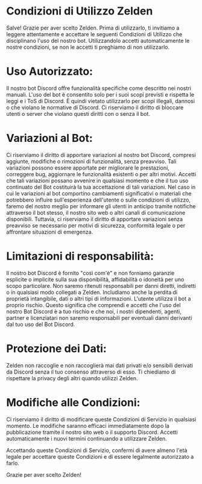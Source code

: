 # Condizioni di Utilizzo Zelden

Salve! Grazie per aver scelto Zelden. Prima di utilizzarlo, ti invitiamo a leggere attentamente e accettare le seguenti Condizioni di Utilizzo che disciplinano l'uso del nostro bot. Utilizzandolo accetti automaticamente le nostre condizioni, se non le accetti ti preghiamo di non utilizzarlo.

# **Uso Autorizzato**: 
Il nostro bot Discord offre funzionalità specifiche come descritto nei nostri manuali. L'uso del bot è consentito solo per i suoi scopi previsti e rispetta le leggi e i ToS di Discord. È quindi vietato utilizzarlo per scopi illegali, dannosi o che violano le normative di Discord. Ci riserviamo il diritto di bloccare utenti o server che violano questi diritti con o senza il bot.

# **Variazioni al Bot**:
Ci riserviamo il diritto di apportare variazioni al nostro bot Discord, compresi aggiunte, modifiche o rimozioni di funzionalità, senza preavviso. Tali variazioni possono essere apportate per migliorare le prestazioni, correggere bug, aggiornare le funzionalità esistenti o per altri motivi. Accetti che tali variazioni possano avvenire in qualsiasi momento e che il tuo uso continuato del Bot costituirà la tua accettazione di tali variazioni. Nel caso in cui le variazioni al bot comportino cambiamenti significativi o materiali che potrebbero influire sull'esperienza dell'utente o sulle condizioni di utilizzo, faremo del nostro meglio per informare gli utenti in anticipo tramite notifiche attraverso il bot stesso, il nostro sito web o altri canali di comunicazione disponibili. Tuttavia, ci riserviamo il diritto di apportare variazioni senza preavviso se necessario per motivi di sicurezza, conformità legale o per affrontare situazioni di emergenza.

# **Limitazioni di responsabilità**:
Il nostro bot Discord è fornito "così com'è" e non forniamo garanzie esplicite o implicite sulla sua disponibilità, affidabilità o idoneità per uno scopo particolare. Non saremo ritenuti responsabili per danni diretti, indiretti o in qualsiasi modo collegati a Zelden. Includiamo anche la perdita di proprietà intangibile, dati o altri tipi di informazioni. L'utente utilizza il bot a proprio rischio. Questo significa che comprendi e accetti che l'uso del nostro Bot Discord è a tuo rischio e che noi, i nostri dipendenti, agenti, partner e licenziatari non saremo responsabili per eventuali danni derivanti dal tuo uso del Bot Discord.

# **Protezione dei Dati**: 
Zelden non raccoglie e non raccoglierà mai dati privati e/o sensibili derivati da Discord senza il tuo consenso attraverso di esso. Ti chiediamo di rispettare la privacy degli altri quando utilizzi Zelden.

# **Modifiche alle Condizioni**: 
Ci riserviamo il diritto di modificare queste Condizioni di Servizio in qualsiasi momento. Le modifiche saranno efficaci immediatamente dopo la pubblicazione tramite il nostro sito web o il supporto Discord. Accetti automaticamente i nuovi termini continuando a utilizzare Zelden.

Accettando queste Condizioni di Servizio, confermi di avere almeno l'età legale per accettare queste Condizioni e di essere legalmente autorizzato a farlo.

Grazie per aver scelto Zelden!
